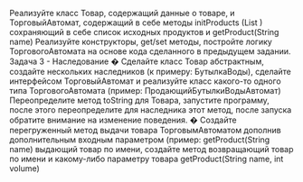 Реализуйте класс Товар, содержащий данные о товаре, и ТорговыйАвтомат, содержащий в себе методы initProducts (List ) сохраняющий в себе список исходных продуктов и getProduct(String name)
Реализуйте конструкторы, get/set методы, постройте логику ТорговогоАвтомата на основе кода сделанного в предыдущем задании.
Задача 3 - Наследование � Сделайте класс Товар абстрактным, создайте нескольких наследников (к примеру: БутылкаВоды), сделайте интерфейсом ТорговыйАвтомат и реализуйте класс какого-то одного типа ТорговогоАвтомата (пример: ПродающийБутылкиВодыАвтомат)
Переопределите метод toString для Товара, запустите программу, после этого переопределите для наследника этот метод, после запуска обратите внимание на изменение поведения. � Создайте перегруженный метод выдачи товара ТорговымАвтоматом дополнив дополнительным входным параметром (пример: getProduct(String name) выдающий товар по имени, создайте метод возвращающий товар по имени и какому-либо параметру товара getProduct(String name, int volume)